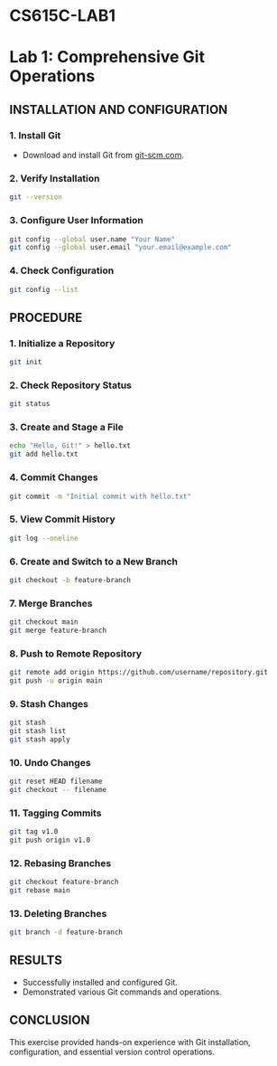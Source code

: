 
# CS615C-LAB1
# Lab 1: Comprehensive Git Operations

## INSTALLATION AND CONFIGURATION
### 1. **Install Git**
- Download and install Git from [git-scm.com](https://git-scm.com/).

### 2. **Verify Installation**
```bash
git --version
```

### 3. **Configure User Information**
```bash
git config --global user.name "Your Name"
git config --global user.email "your.email@example.com"
```
### 4. **Check Configuration**
```bash
git config --list
```

## PROCEDURE
### 1. **Initialize a Repository**
```bash
git init
```
### 2. **Check Repository Status**
```bash
git status
```
### 3. **Create and Stage a File**
```bash
echo "Hello, Git!" > hello.txt
git add hello.txt
```
### 4. **Commit Changes**
```bash
git commit -m "Initial commit with hello.txt"
```
### 5. **View Commit History**
```bash
git log --oneline
```
### 6. **Create and Switch to a New Branch**
```bash
git checkout -b feature-branch
```
### 7. **Merge Branches**
```bash
git checkout main
git merge feature-branch
```
### 8. **Push to Remote Repository**
```bash
git remote add origin https://github.com/username/repository.git
git push -u origin main
```
### 9. **Stash Changes**
```bash
git stash
git stash list
git stash apply
```
### 10. **Undo Changes**
```bash
git reset HEAD filename
git checkout -- filename
```
### 11. **Tagging Commits**
```bash
git tag v1.0
git push origin v1.0
```
### 12. **Rebasing Branches**
```bash
git checkout feature-branch
git rebase main
```
### 13. **Deleting Branches**
```bash
git branch -d feature-branch
```

## RESULTS
- Successfully installed and configured Git.
- Demonstrated various Git commands and operations.

## CONCLUSION
This exercise provided hands-on experience with Git installation, configuration, and essential version control operations.

